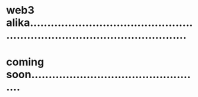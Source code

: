 # web3 alika...................................................................................................
# coming soon..................................................
